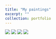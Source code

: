 ```yaml
---
title: "My paintings"
excerpt: ""
collection: portfolio
---
```

<img src='https://jingyu198.github.io/jingyu.github.io/images/paintings/1.png'>
<img src='https://jingyu198.github.io/jingyu.github.io/images/paintings/2.png'>
<img src='https://jingyu198.github.io/jingyu.github.io/images/paintings/3.png'>
<img src='https://jingyu198.github.io/jingyu.github.io/images/paintings/4.png'>